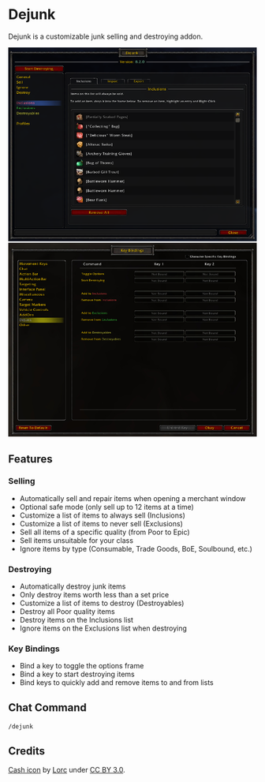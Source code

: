 # Dejunk

Dejunk is a customizable junk selling and destroying addon.

![Dejunk](/Dejunk.png?raw=true)
![Key Bindings](/KeyBindings.png?raw=true)

## Features

### Selling

- Automatically sell and repair items when opening a merchant window
- Optional safe mode (only sell up to 12 items at a time)
- Customize a list of items to always sell (Inclusions)
- Customize a list of items to never sell (Exclusions)
- Sell all items of a specific quality (from Poor to Epic)
- Sell items unsuitable for your class
- Ignore items by type (Consumable, Trade Goods, BoE, Soulbound, etc.)

### Destroying

- Automatically destroy junk items
- Only destroy items worth less than a set price
- Customize a list of items to destroy (Destroyables)
- Destroy all Poor quality items
- Destroy items on the Inclusions list
- Ignore items on the Exclusions list when destroying

### Key Bindings

- Bind a key to toggle the options frame
- Bind a key to start destroying items
- Bind keys to quickly add and remove items to and from lists

## Chat Command

```text
/dejunk
```

## Credits

[Cash icon](https://game-icons.net/1x1/lorc/cash.html) by [Lorc](http://lorcblog.blogspot.com/) under [CC BY 3.0](http://creativecommons.org/licenses/by/3.0/).
